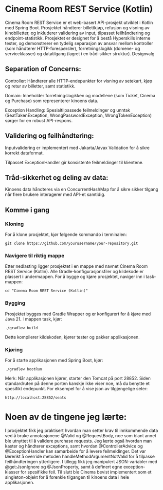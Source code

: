 # Cinema Room REST Service (Kotlin)

Cinema Room REST Service er et web-basert API-prosjekt utviklet i Kotlin med Spring Boot. Prosjektet håndterer billettkjøp, refusjon og visning av kinobilletter, og inkluderer validering av input, tilpasset feilhåndtering og endpoint-statistikk. Prosjektet er designet for å bestå Hyperskills interne tester, og demonstrerer en tydelig separasjon av ansvar mellom kontroller (som håndterer HTTP-forespørsler), forretningslogikk (domene- og serviceklasser) og datatilgang (lagret i en tråd-sikker struktur).
Designvalg

## Separation of Concerns:

  Controller: Håndterer alle HTTP-endepunkter for visning av setekart, kjøp og retur av billetter, samt statistikk.

  Domain: Inneholder forretningslogikken og modellene (som Ticket, Cinema og Purchase) som representerer kinoens data.

  Exception Handling: Spesialtilpassede feilmeldinger og unntak (SeatTakenException, WrongPasswordException, WrongTokenException) sørger for en robust API-respons.

## Validering og feilhåndtering:

  Inputvalidering er implementert med Jakarta/Javax Validation for å sikre korrekt dataformat.

  Tilpasset ExceptionHandler gir konsistente feilmeldinger til klientene.

## Tråd-sikkerhet og deling av data:

  Kinoens data håndteres via en ConcurrentHashMap for å sikre sikker tilgang når flere brukere interagerer med API-et samtidig.

## Komme i gang
### Kloning

For å klone prosjektet, kjør følgende kommando i terminalen:

    git clone https://github.com/yourusername/your-repository.git

### Navigere til riktig mappe

Etter nedlasting ligger prosjektet i en mappe med navnet Cinema Room REST Service (Kotlin). Alle Gradle-konfigurasjonsfiler og kildekode er plassert i undermappen. For å bygge og kjøre prosjektet, naviger inn i task-mappen:

    cd "Cinema Room REST Service (Kotlin)"

### Bygging

Prosjektet bygges med Gradle Wrapper og er konfigurert for å kjøre med Java 21. I mappen task, kjør:

    ./gradlew build

Dette kompilerer kildekoden, kjører tester og pakker applikasjonen.
### Kjøring

For å starte applikasjonen med Spring Boot, kjør:

    ./gradlew bootRun

Merk:
Når applikasjonen kjører, starter den Tomcat på port 28852. Siden standardruten på denne porten kanskje ikke viser noe, må du benytte et spesifikt endepunkt. For eksempel for å vise json av tilgjengelige seter:

    http://localhost:28852/seats   




# Noen av de tingene jeg lærte:

I prosjektet fikk jeg praktisert  hvordan man setter krav til innkommende data ved å bruke annotasjonene @Valid og @RequestBody, noe som blant annet ble utnyttet til å validere purchase requests. Jeg lærte også hvordan man kaster og håndterer exceptions, samt hvordan @ControllerAdvice og @ExceptionHandler kan samarbeide for å levere feilmeldinger. Det var lærerikt å override metoden handleMethodArgumentNotValid for å tilpasse feilhåndteringen ytterligere. I tillegg fikk jeg manipulert JSON-variabler med @get:JsonIgnore og @JsonProperty, samt å definert egne exception-klasser for spesifikke feil. Til slutt ble Cinema bevist implementert som et singleton-objekt for å forenkle tilgangen til kinoens data i hele applikasjonen.


